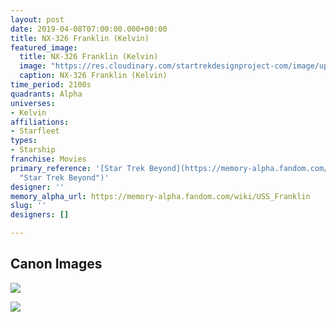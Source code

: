 ```yaml
---
layout: post
date: 2019-04-08T07:00:00.000+00:00
title: NX-326 Franklin (Kelvin)
featured_image:
  title: NX-326 Franklin (Kelvin)
  image: "https://res.cloudinary.com/startrekdesignproject-com/image/upload/v1554862456/NX-326Franklin.png"
  caption: NX-326 Franklin (Kelvin)
time_period: 2100s
quadrants: Alpha
universes:
- Kelvin
affiliations:
- Starfleet
types:
- Starship
franchise: Movies
primary_reference: '[Star Trek Beyond](https://memory-alpha.fandom.com/wiki/Star_Trek_Beyond
  "Star Trek Beyond")'
designer: ''
memory_alpha_url: https://memory-alpha.fandom.com/wiki/USS_Franklin
slug: ''
designers: []

---
```

## Canon Images

![](https://res.cloudinary.com/startrekdesignproject-com/image/upload/v1554748435/NX-326Franklin1.jpg)

![](https://res.cloudinary.com/startrekdesignproject-com/image/upload/v1554748435/NX-326Franklin2.jpg)